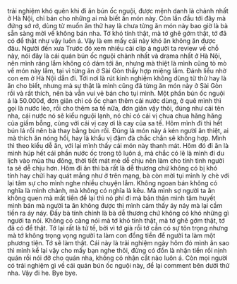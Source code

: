 trải nghiệm khó quên khi đi ăn bún ốc nguội, được mệnh danh là chảnh nhất ở Hà Nội, chỉ bán cho những ai mà biết ăn món này. Còn lần đầu tới đây mà đứng sớ rớ, dùng từ muốn ăn thử hay là chưa từng ăn món này bao giờ là bà sẵn sàng mời về không bán nha. Tớ khó tính thật, mà tớ ghê gớm thật, tớ đã có để thật như vậy luôn á. Vậy là em mấy cái này khó ăn không ăn được đâu. Người đến xưa Trước đó xem nhiều cái clip á người ta review về chỗ này, nói đây là cái quán bún ốc nguội chảnh nhất và drama nhất ở Hà Nội, nên mình ráng lắm không có dám tới ăn, nhưng mà thiệt là mình cũng tò mò về món này lắm, tại vì từng ăn ở Sài Gòn thấy hợp miệng lắm. Đánh liều nhờ con em ở Hà Nội dẫn đi. Tới nơi là rút kinh nghiệm không dùng từ thử hay là ăn cho biết, nhưng mà sự thật là mình cũng đã từng ăn món này ở Sài Gòn rồi và rất thích, nên bà vẫn vui vẻ bán cho tụi mình. Một phần bún ốc nguội á là 50.000đ, đơn giản chỉ có ốc chan thêm cái nước dùng, ở quê mình thì gọi là nước lèo, rồi cho thêm sa tế nữa, đơn giản vậy thôi, đúng như cái tên nha, cái nước nó sẽ kiểu nguội lạnh, nó chỉ có cái vị chua chua hăng hăng của giấm bỗng, cùng với cái vị cay ơi là cay của sa tế. Hôm mình đi thì hết bún lá rồi nên bà thay bằng bún rối. Đúng là món này á kén người ăn thiệt, ai mà thích ăn nóng hổi, hay là khẩu vị đậm đà chắc chắn sẽ không hợp. Mình thì theo kiểu dễ ăn, với lại mình thấy cái món này thanh mát. Hôm đó đi ăn là mình húp hết cái phần nước ốc trong tô luôn á, mà chắc có lẽ là mình đi du lịch vào mùa thu đông, thời tiết mát mẻ dễ chịu nên làm cho tính tình người ta sẽ dễ chịu hơn. Hôm đi ăn thì bà rất là dễ thương chứ không có bị khó tính hay chửi hay quát mắng như ở trên mạng, bà còn mời tụi mình ly chè với lại tâm sự cho mình nghe nhiều chuyện lắm. Không ngoan bán không có nghĩa là mình chảnh, mà không có nghĩa là kêu. Mà mình sợ người ta ăn không quen mà mất tiền để lại thì nó phí đi mà bản thân mình tâm huyết mình bán mà người ta ăn không được thì mình cảm thấy áy náy mà lại cầm tiền ra áy náy. Đấy bà tính chính là bà dễ thương chứ không có khó những gì người ta nói. Không có càng nói mà tớ khó tính thật, mà tớ ghê gớm thật, tớ đã có để thật. Tớ lại rất là tử tế, bởi vì tớ già rồi tớ cần có sự tôn trọng nhưng mà tớ không trọng vọng người ta làm con đồng tiền để người ta làm một phương tiện. Tớ sẽ làm thật. Cái này là trải nghiệm ngày hôm đó mình ăn sao thì mình kể lại vậy cho mấy bạn nghe thôi, đừng có đồn là nhận tiền rồi nịnh quán rồi nói đỡ cho quán nha, không có nhận cắt nào luôn á. Còn mọi người có trải nghiệm gì về cái quán bún ốc nguội này, để lại comment bên dưới thử nha. Vậy đi he. Bye bye.